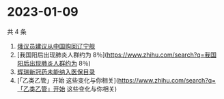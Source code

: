 # 2023-01-09

共 4 条

<!-- BEGIN ZHIHUSEARCH -->
<!-- 最后更新时间 Mon Jan 09 2023 08:47:57 GMT+0800 (China Standard Time) -->
1. [俄议员建议从中国购回辽宁舰](https://www.zhihu.com/search?q=俄议员建议从中国购回辽宁舰)
1. [我国阳后出现肺炎人群约为 8％](https://www.zhihu.com/search?q=我国阳后出现肺炎人群约为 8％)
1. [辉瑞新冠药未能纳入医保目录](https://www.zhihu.com/search?q=辉瑞新冠药未能纳入医保目录)
1. [「乙类乙管」开始 这些变化与你相关](https://www.zhihu.com/search?q=「乙类乙管」开始 这些变化与你相关)
<!-- END ZHIHUSEARCH -->
